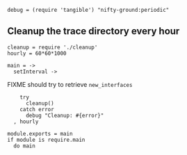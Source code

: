     debug = (require 'tangible') "nifty-ground:periodic"

Cleanup the trace directory every hour
--------------------------------------

    cleanup = require './cleanup'
    hourly = 60*60*1000

    main = ->
      setInterval ->

FIXME should try to retrieve `new_interfaces`

        try
          cleanup()
        catch error
          debug "Cleanup: #{error}"
      , hourly

    module.exports = main
    if module is require.main
      do main
